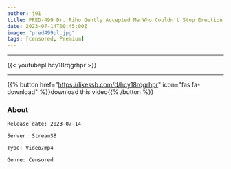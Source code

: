 ```yaml
---
author: j91
title: PRED-499 Dr. Riho Gently Accepted Me Who Couldn't Stop Erection And Gave Me Sex During The Night... Riho Fujimori
date: 2023-07-14T00:45:00Z
image: "pred499pl.jpg"
tags: [censored, Premium]
---
```

___

{{< youtubepl hcy18rqgrhpr >}}
___

{{% button href="https://likessb.com/d/hcy18rqgrhpr" icon="fas fa-download" %}}download this video{{% /button %}}
### About

`Release date: 2023-07-14`

`Server: StreamSB`

`Type: Video/mp4`

`Genre:	Censored`